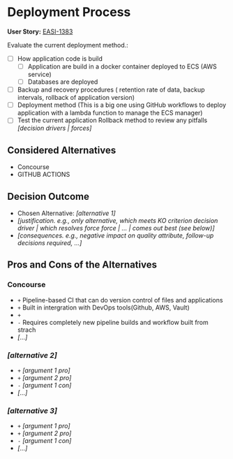 # Deployment Process

**User Story:** [EASI-1383](https://jiraent.cms.gov/browse/EASI-1383?filter=-1)

Evaluate the current deployment method.: 

- [ ] How application code is build
    - [ ] Application are build in a docker container deployed to ECS (AWS service) 
    - [ ] Databases are deployed 
- [ ] Backup and recovery procedures ( retention rate of data, backup intervals, rollback of application version) 
- [ ] Deployment method (This is a big one using GitHub workflows to deploy application with a lambda function to manage the ECS manager) 
- [ ] Test the current application Rollback method to review any pitfalls
*[decision drivers | forces]* <!-- optional -->

## Considered Alternatives

* Concourse
* GITHUB ACTIONS

## Decision Outcome

* Chosen Alternative: *[alternative 1]*
* *[justification.
  e.g., only alternative,
  which meets KO criterion decision driver
  | which resolves force force
  | ...
  | comes out best (see below)]*
* *[consequences. e.g.,
  negative impact on quality attribute,
  follow-up decisions required,
  ...]* <!-- optional -->

## Pros and Cons of the Alternatives <!-- optional -->

### Concourse

* `+` Pipeline-based CI that can do version control of files and applications 
* `+` Built in intergration with DevOps tools(Github, AWS, Vault)
* `+` 
* `-` Requires completely new pipeline builds and workflow built from strach 
* *[...]* <!-- numbers of pros and cons can vary -->

### *[alternative 2]*

* `+` *[argument 1 pro]*
* `+` *[argument 2 pro]*
* `-` *[argument 1 con]*
* *[...]* <!-- numbers of pros and cons can vary -->

### *[alternative 3]*

* `+` *[argument 1 pro]*
* `+` *[argument 2 pro]*
* `-` *[argument 1 con]*
* *[...]* <!-- numbers of pros and cons can vary -->
